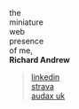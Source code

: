 <base target="_blank">

the  
miniature  
web  
presence  
of me,  
**Richard Andrew**

>[linkedin](https://www.linkedin.com/in/richardandrew75/)  
>[strava](https://www.strava.com/athletes/43333745)  
>[audax uk](https://audax.uk/results?memId=26444)  
